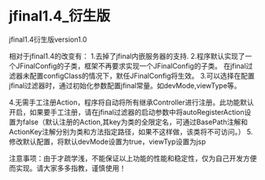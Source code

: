 jfinal1.4_衍生版
=============

jfinal1.4衍生版version1.0

相对于jfinal1.4的改变有：
1.去掉了jfinal内嵌服务器的支持.
2.程序默认实现了一个JFinalConfig的子类，框架不再要求实现一个JFinalConfig的子类。
在jfinal过滤器未配置configClass的情况下，默任JFinalConfig将生效。
3.可以选择在配置jfinal过滤器时，通过初始化参数配置jfinal常量。如devMode,viewType等。

4.无需手工注册Action，程序将自动将所有继承Controller进行注册。此功能默认开启，如果要手工注册，请在jfinal过滤器的启动参数中将autoRegisterAction设置为false（默认注册的Action,其key为类的全限定名，可通过BasePath注解和ActionKey注解分别为类和方法指定路径，如果不这样做，该类将不可访问。）
5.修改默认配置，将默认devMode设置为true，viewTyp设置为jsp

  注意事项：由于才疏学浅，不能保证以上功能的性能和稳定性，仅为自己开发方便而实现。请大家多多指教，谨慎使用！
